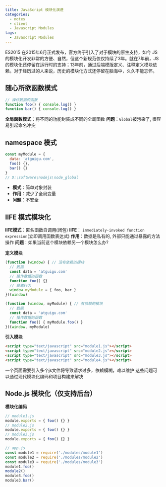 ```yaml
---
title: JavaScript 模块化演进
categories:
  - notes
  - client
  - Javascript Modules
tags:
  - Javascript Modules
---
```


ES2015 在2015年6月正式发布，官方终于引入了对于模块的原生支持，如今 JS 的模块化开发非常的方便、自然，但这个新规范仅仅持续了3年。就在7年前，JS 的模块化还停留在运行时的支持；13年前，通过后端模版定义、注释定义模块依赖。对于经历过的人来说，历史的模块化方式还停留在脑海中，久久不能忘怀。

<!-- more -->

## 随心所欲函数模式

~~~js
// 操作数据的函数
function foo() { console.log() }
function bar() { console.log() }
~~~

**全局函数模式**：将不同的功能封装成不同的全局函数
**问题**：`Global`被污染了, 很容易引起命名冲突

## namespace 模式

~~~js
const myModule = {
  data: 'atguigu.com',
  foo() {},
  bar() {}
}
// D:\software\nodejs\node_global
~~~

- **模式**：简单对象封装
- **作用**：减少了全局变量
- **问题**：不安全

## IIFE 模式模块化

**IIFE模式**：匿名函数自调用(闭包)
**IIFE**： `immediately-invoked function expression`(立即调用函数表达式)
**作用**：数据是私有的, 外部只能通过暴露的方法操作
**问题**：如果当前这个模块依赖另一个模块怎么办?

**定义模块**

~~~js
(function (window) { // 没有依赖的模块
  // 数据
  const data = 'atguigu.com'
  // 操作数据的函数
  function foo() {}
  // 暴露行为
  window.myModule = { foo, bar }
})(window)
~~~

~~~js
(function (window, myModule) { // 有依赖的模块
  // 数据
  const data = 'atguigu.com'
  // 操作数据的函数
  function foo() { myModule.foo() }
})(window, myModule)
~~~

**引入模块**

~~~html
<script type="text/javascript" src="module1.js"></script>
<script type="text/javascript" src="module2.js"></script>
<script type="text/javascript" src="module3.js"></script>
<script type="text/javascript" src="module4.js"></script>
~~~

一个页面需要引入多个js文件将导致请求过多，依赖模糊，难以维护
这些问题可以通过现代模块化编码和项目构建来解决

## Node.js 模块化（仅支持后台）

**模块化编码**

~~~js
// module1.js
module.exports = { foo() {} }
// module2.js
module.exports = { foo() {} }
// module3.js
module.exports = { foo() {} }

// app.js
const module1 = require('./modules/module1')
const module2 = require('./modules/module2')
const module3 = require('./modules/module3')
module1.foo()
module2()
module3.foo()
module3.bar()
~~~

